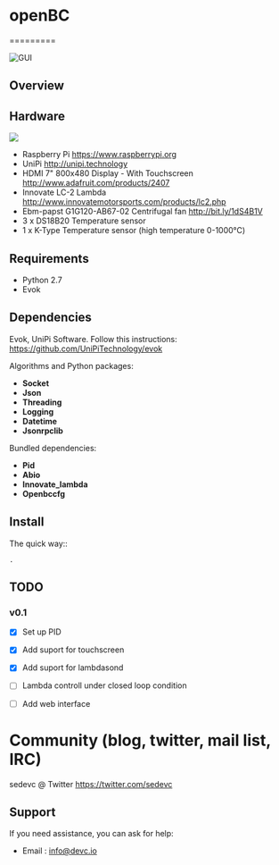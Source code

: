 # openBC
=========


![GUI](http://oi58.tinypic.com/slpp93.jpg)

Overview
--------






Hardware
---------
![](http://oi59.tinypic.com/2pt5u0p.jpg)

* Raspberry Pi https://www.raspberrypi.org
* UniPi http://unipi.technology
* HDMI 7" 800x480 Display - With Touchscreen http://www.adafruit.com/products/2407
* Innovate LC-2 Lambda http://www.innovatemotorsports.com/products/lc2.php
* Ebm-papst G1G120-AB67-02 Centrifugal fan http://bit.ly/1dS4B1V
* 3 x DS18B20 Temperature sensor
* 1 x K-Type Temperature sensor (high temperature 0-1000℃)

Requirements
------------
* Python 2.7
* Evok

Dependencies
--------------------
Evok, UniPi Software. Follow this instructions: https://github.com/UniPiTechnology/evok

Algorithms and Python packages:
- **Socket**
- **Json**
- **Threading**
- **Logging**
- **Datetime**
- **Jsonrpclib**

Bundled dependencies:
- **Pid**
- **Abio**
- **Innovate_lambda**
- **Openbccfg**

Install
--------
The quick way::

    .

TODO
----

### v0.1
- [x] Set up PID
- [x] Add suport for touchscreen
- [x] Add suport for lambdasond
- [ ] Lambda controll under closed loop condition
- [ ] Add web interface


Community (blog, twitter, mail list, IRC)
=========================================

sedevc @ Twitter https://twitter.com/sedevc

Support
-------

If you need assistance, you can ask for help:

* Email      : info@devc.io
